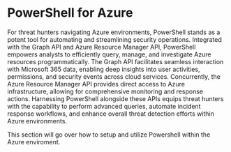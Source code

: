 # PowerShell for Azure

For threat hunters navigating Azure environments, PowerShell stands as a potent tool for automating and streamlining security operations. Integrated with the Graph API and Azure Resource Manager API, PowerShell empowers analysts to efficiently query, manage, and investigate Azure resources programmatically. The Graph API facilitates seamless interaction with Microsoft 365 data, enabling deep insights into user activities, permissions, and security events across cloud services. Concurrently, the Azure Resource Manager API provides direct access to Azure infrastructure, allowing for comprehensive monitoring and response actions. Harnessing PowerShell alongside these APIs equips threat hunters with the capability to perform advanced queries, automate incident response workflows, and enhance overall threat detection efforts within Azure environments.

This section will go over how to setup and utilize Powershell within the Azure enviroment.&#x20;

